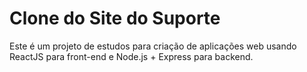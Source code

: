 # Clone do Site do Suporte

Este é um projeto de estudos para criação de aplicações web usando ReactJS para front-end e Node.js + Express para backend.